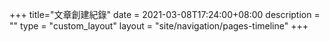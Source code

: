+++
title="文章創建紀錄"
date = 2021-03-08T17:24:00+08:00
description = ""
type = "custom_layout"
layout = "site/navigation/pages-timeline"
+++

